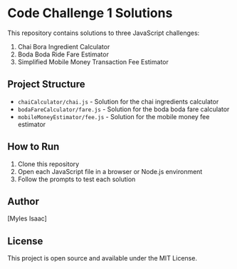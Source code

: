 # Code Challenge 1 Solutions

This repository contains solutions to three JavaScript challenges:

1. Chai Bora Ingredient Calculator
2. Boda Boda Ride Fare Estimator
3. Simplified Mobile Money Transaction Fee Estimator

## Project Structure

- `chaiCalculator/chai.js` - Solution for the chai ingredients calculator
- `bodaFareCalculator/fare.js` - Solution for the boda boda fare calculator
- `mobileMoneyEstimator/fee.js` - Solution for the mobile money fee estimator

## How to Run

1. Clone this repository
2. Open each JavaScript file in a browser or Node.js environment
3. Follow the prompts to test each solution

## Author

[Myles Isaac]

## License

This project is open source and available under the MIT License.